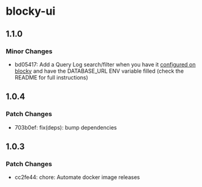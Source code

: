 # blocky-ui

## 1.1.0

### Minor Changes

- bd05417: Add a Query Log search/filter when you have it [configured on blocky](https://0xerr0r.github.io/blocky/latest/configuration/#query-logging) and have the DATABASE_URL ENV variable filled (check the README for full instructions)

## 1.0.4

### Patch Changes

- 703b0ef: fix(deps): bump dependencies

## 1.0.3

### Patch Changes

- cc2fe44: chore: Automate docker image releases
